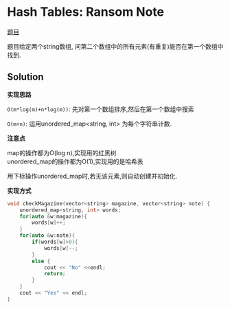 # Hash Tables: Ransom Note 

[题目](https://www.hackerrank.com/challenges/ctci-ransom-note/problem)  

题目给定两个string数组, 问第二个数组中的所有元素(有重复)能否在第一个数组中找到. 

## Solution

**实现思路**  

`O(m*log(m)+n*log(m))`: 先对第一个数组排序,然后在第一个数组中搜索

`O(m+n)`: 运用unordered_map<string, int> 为每个字符串计数. 

**注意点**  

map的操作都为O(log n),实现用的红黑树  
unordered_map的操作都为O(1),实现用的是哈希表  

用下标操作unordered_map时,若无该元素,则自动创建并初始化.  

**实现方式**  
```c
void checkMagazine(vector<string> magazine, vector<string> note) {
    unordered_map<string, int> words;
    for(auto &w:magazine){
        words[w]++;
    }
    for(auto &w:note){
        if(words[w]>0){
            words[w]--;
        }
        else {
            cout << "No" <<endl;
            return;
        }
    }
    cout << "Yes" << endl;
}
```
